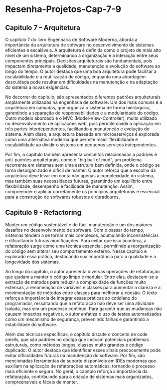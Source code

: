 # Resenha-Projetos-Cap-7-9

## Capitulo  7 –  Arquitetura

O capítulo 7 do livro Engenharia de Software Moderna, aborda a importância da arquitetura de software no desenvolvimento de sistemas eficientes e escaláveis. A arquitetura é definida como o projeto de mais alto nível de um sistema, determinando a organização e a interação entre seus componentes principais. Decisões arquiteturais são fundamentais, pois impactam diretamente a qualidade, manutenção e evolução do software ao longo do tempo. O autor destaca que uma boa arquitetura pode facilitar a escalabilidade e a reutilização de código, enquanto uma abordagem descuidada pode resultar em dificuldades na manutenção e na adaptação do sistema a novas exigências.

No decorrer do capítulo, são apresentados diferentes padrões arquiteturais amplamente utilizados na engenharia de software. Um dos mais comuns é a arquitetura em camadas, que organiza o sistema de forma hierárquica, garantindo a separação de responsabilidades e a modularidade do código. Outro modelo abordado é o MVC (Model-View-Controller), muito utilizado no desenvolvimento de aplicações web, pois permite dividir a aplicação em três partes interdependentes, facilitando a manutenção e evolução do sistema. Além disso, a arquitetura baseada em microsserviços é explorada como uma alternativa moderna que permite maior flexibilidade e escalabilidade ao dividir o sistema em pequenos serviços independentes.

Por fim, o capítulo também apresenta conceitos relacionados a padrões e anti-padrões arquiteturais, como o "big ball of mud", um problema recorrente em sistemas sem uma estrutura bem definida, onde o código se torna desorganizado e difícil de manter. O autor reforça que a escolha da arquitetura deve levar em conta não apenas a complexidade do sistema, mas também suas necessidades futuras, garantindo um equilíbrio entre flexibilidade, desempenho e facilidade de manutenção. Assim, compreender e aplicar corretamente os princípios arquiteturais é essencial para a construção de softwares robustos e duradouros.

## Capitulo 9 - Refactoring

Manter um código sustentável e de fácil manutenção é um dos maiores desafios no desenvolvimento de software. Com o passar do tempo, sistemas tendem a se tornar mais complexos, acumulando inconsistências e dificultando futuras modificações. Para evitar que isso aconteça, a refatoração surge como uma técnica essencial, permitindo a reorganização do código sem alterar seu comportamento externo. Nesse capitulo e explorado essa prática, destacando sua importância para a qualidade e a longevidade dos sistemas.

 Ao longo do capítulo, o autor apresenta diversas operações de refatoração que ajudam a manter o código limpo e modular. Entre elas, destacam-se a extração de métodos para reduzir a complexidade de funções muito extensas, a renomeação de variáveis e classes para aumentar a clareza e a movimentação de métodos entre classes para melhorar a coesão. O texto reforça a importância de integrar essas práticas ao cotidiano do programador, ressaltando que a refatoração não deve ser uma atividade isolada, mas sim um processo contínuo. Para garantir que as mudanças não causem impactos negativos, o autor enfatiza o uso de testes automatizados como um mecanismo de segurança, prevenindo falhas e garantindo a estabilidade do software.
 
Além das técnicas específicas, o capítulo discute o conceito de code smells, que são padrões no código que indicam potenciais problemas estruturais, como métodos longos, classes muito grandes e código duplicado. O autor destaca que identificar esses sinais precocemente pode evitar dificuldades futuras na manutenção do software. Por fim, são mencionadas ferramentas de suporte disponíveis em IDEs modernas que auxiliam na aplicação de refatorações automáticas, tornando o processo mais eficiente e seguro. No geral, o capítulo reforça a importância da refatoração, contribuindo para a criação de sistemas mais organizados, compreensíveis e fáceis de manter.
